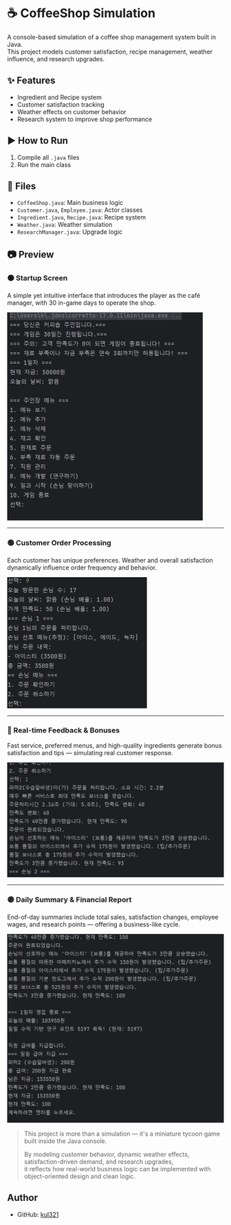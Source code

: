 # ☕ CoffeeShop Simulation

A console-based simulation of a coffee shop management system built in Java.  
This project models customer satisfaction, recipe management, weather influence, and research upgrades.

## ✨ Features
- Ingredient and Recipe system
- Customer satisfaction tracking
- Weather effects on customer behavior
- Research system to improve shop performance

## ▶ How to Run
1. Compile all `.java` files
2. Run the main class

## 📁 Files
- `CoffeeShop.java`: Main business logic
- `Customer.java`, `Employee.java`: Actor classes
- `Ingredient.java`, `Recipe.java`: Recipe system
- `Weather.java`: Weather simulation
- `ResearchManager.java`: Upgrade logic


## 📷 Preview

### 🟤 Startup Screen
A simple yet intuitive interface that introduces the player as the café manager, with 30 in-game days to operate the shop.

![CoffeeShop Start](./screenshots/Coffee1.jpg)

---

### 🟢 Customer Order Processing
Each customer has unique preferences. Weather and overall satisfaction dynamically influence order frequency and behavior.

![Customer Order](./screenshots/Coffee2.jpg)

---

### 🔵 Real-time Feedback & Bonuses
Fast service, preferred menus, and high-quality ingredients generate bonus satisfaction and tips — simulating real customer response.

![Order Handling](./screenshots/Coffee3.jpg)

---

### 🟣 Daily Summary & Financial Report
End-of-day summaries include total sales, satisfaction changes, employee wages, and research points — offering a business-like cycle.

![Daily Summary](./screenshots/Coffee4.jpg)

> This project is more than a simulation — it's a miniature tycoon game built inside the Java console.
>
> By modeling customer behavior, dynamic weather effects, satisfaction-driven demand, and research upgrades,  
> it reflects how real-world business logic can be implemented with object-oriented design and clean logic.



## Author
- GitHub: [kul321](https://github.com/kul321)
